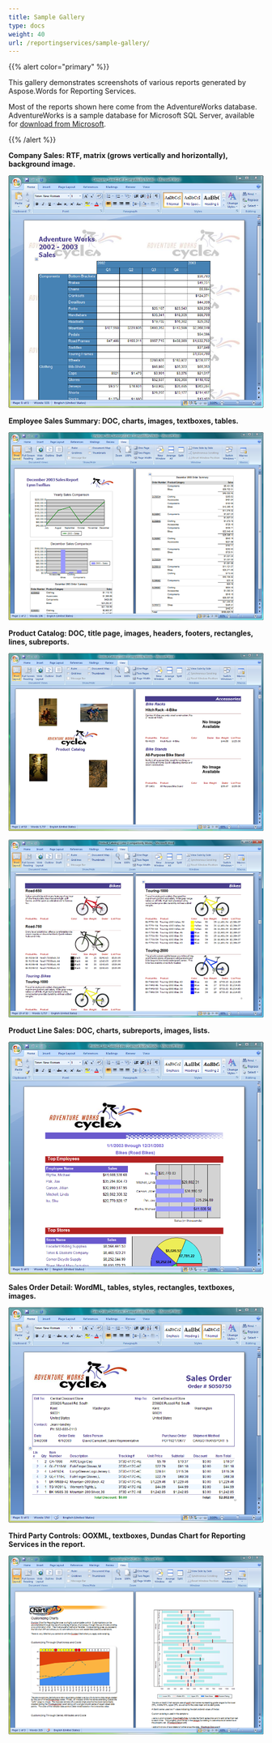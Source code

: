 ```yaml
---
title: Sample Gallery
type: docs
weight: 40
url: /reportingservices/sample-gallery/
---
```


{{% alert color="primary" %}} 

This gallery demonstrates screenshots of various reports generated by Aspose.Words for Reporting Services.

Most of the reports shown here come from the AdventureWorks database. AdventureWorks is a sample database for Microsoft SQL Server, available for [download from Microsoft](http://www.microsoft.com/en-us/download/details.aspx?id=10679). 

{{% /alert %}} 

**Company Sales: RTF, matrix (grows vertically and horizontally), background image.** 

![todo:image_alt_text](sample-gallery_1.png)




**Employee Sales Summary: DOC, charts, images, textboxes, tables.** 

![todo:image_alt_text](sample-gallery_2.png)



**Product Catalog: DOC, title page, images, headers, footers, rectangles, lines, subreports.** 

![todo:image_alt_text](sample-gallery_3.png)

![todo:image_alt_text](sample-gallery_4.png)



**Product Line Sales: DOC, charts, subreports, images, lists.** 

![todo:image_alt_text](sample-gallery_5.png)



**Sales Order Detail: WordML, tables, styles, rectangles, textboxes, images.** 

![todo:image_alt_text](sample-gallery_6.png)



**Third Party Controls: OOXML, textboxes, Dundas Chart for Reporting Services in the report.** 

![todo:image_alt_text](sample-gallery_7.png)
